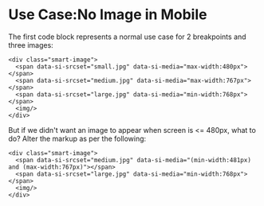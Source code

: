 # Use Case:No Image in Mobile

The first code block represents a normal use case for 2 breakpoints and three images:

    <div class="smart-image">
      <span data-si-srcset="small.jpg" data-si-media="max-width:480px"></span>
      <span data-si-srcset="medium.jpg" data-si-media="max-width:767px"></span>
      <span data-si-srcset="large.jpg" data-si-media="min-width:768px"></span>
      <img/>
    </div>

But if we didn't want an image to appear when screen is <= 480px, what to do?  Alter the markup as per the following:

    <div class="smart-image">
      <span data-si-srcset="medium.jpg" data-si-media="(min-width:481px) and (max-width:767px)"></span>
      <span data-si-srcset="large.jpg" data-si-media="min-width:768px"></span>
      <img/>
    </div>
